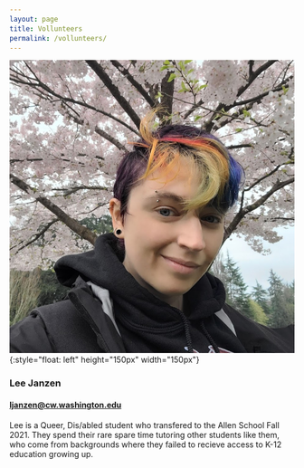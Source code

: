 ```yaml
---
layout: page
title: Vollunteers
permalink: /vollunteers/
---
```


![picture of androgenous light-skinned person in front of cherry blossoms with rainbow colored hair](/images/ljanzen.jpg){:style="float: left" height="150px" width="150px"}
### Lee Janzen 

#### ljanzen@cw.washington.edu 

Lee is a Queer, Dis/abled student who transfered to the Allen School Fall 2021. They spend their rare spare time tutoring other students like them, who come from backgrounds where they failed to recieve access to K-12 education growing up.
